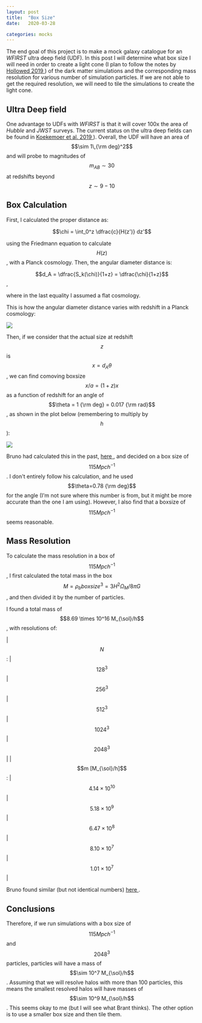 ```yaml
---
layout: post
title:  "Box Size"
date:   2020-03-28

categories: mocks
---
```



The end goal of this project is to make a mock galaxy catalogue for an *WFIRST* ultra deep field (UDF). In this post I will determine what box size I will need in order to create a light cone (I plan to follow the notes by <a href="https://ui.adsabs.harvard.edu/abs/2019arXiv190608355H/abstract"> Hollowed 2019 </a>) of the dark matter simulations and the corresponding mass resolution for various number of simulation particles. If we are not able to get the required resolution, we will need to tile the simulations to create the light cone.

## Ultra Deep field

One advantage to UDFs with *WFIRST* is that it will cover 100x the area of *Hubble* and *JWST* surveys. The current status on the ultra deep fields can be found in <a href="https://ui.adsabs.harvard.edu/abs/2019BAAS...51c.550K/abstract"> Koekemoer et al. 2019 </a>). Overall, the UDF will have an area of $$\sim 1\,{\rm deg}^2$$ and will probe to magnitudes of $$m_{AB}\sim 30$$ at redshifts beyond $$z \sim 9-10$$


## Box Calculation

First, I calculated the proper distance as:

$$\chi = \int_0^z \dfrac{c}{H(z')} dz'$$

using the Friedmann equation to calculate $$H(z)$$, with a Planck cosmology. Then, the angular diameter distance is:

$$d_A = \dfrac{S_k(\chi)}{1+z} = \dfrac{\chi}{1+z}$$,

where in the last equality I assumed a flat cosmology.

This is how the angular diameter distance varies with redshift in a Planck cosmology:

<img src="{{ site.baseurl }}/assets/plots/AngularDiameterDistance.png">


Then, if we consider that the actual size at redshift $$z$$ is $$x=d_A \theta$$, we can find comoving boxsize $$x/a = (1+z) x$$ as a function of redshift for an angle of $$\theta = 1 {\rm deg} = 0.017 {\rm rad}$$, as shown in the plot below (remembering to multiply by $$h$$):

<img src="{{ site.baseurl }}/assets/plots/BoxSize.png">


Bruno had calculated this in the past,  <a href="https://bvillasen.github.io/blog/astro/cosmology/wfirst/2017/06/22/wf_box_size.html"> here </a>, and decided on a box size of $$115 Mpc h^{-1}$$. I don't entirely follow his calculation, and he used $$\theta=0.78 {\rm deg}$$ for the angle (I'm not sure where this number is from, but it might be more accurate than the one I am using). However, I also find that a boxsize of $$115 Mpc h^{-1}$$ seems reasonable.



## Mass Resolution

To calculate the mass resolution in a box of $$115 Mpc h^{-1}$$, I first calculated the total mass in the box $$M = \rho_b boxsize^3 = 3 H^2\Omega_M / 8 \pi G $$, and then divided it by the number of particles.

I found a total mass of $$8.69 \times 10^16 M_{\sol}/h$$, with resolutions of:

| $$N$$: | $$128^3$$ |  $$256^3$$ |  $$512^3$$ |  $$1024^3$$ |  $$2048^3$$ |
| $$m [M_{\sol}/h]$$: | $$4.14 \times 10^10$$ |$$5.18 \times 10^9$$| $$6.47 \times 10^8$$ | $$8.10 \times 10^7$$ | $$1.01 \times 10^7$$ |


Bruno found similar (but not identical numbers)
<a href="https://bvillasen.github.io/blog/astro/cosmology/wfirst/2017/11/01/sims_summary.html"> here </a>.


## Conclusions

Therefore, if we run simulations with a box size of $$115 Mpc h^{-1}$$ and $$2048^3$$ particles, particles will have a mass of $$\sim 10^7 M_{\sol}/h$$. Assuming that we will resolve halos with more than 100 particles, this means the smallest resolved halos will have masses of $$\sim 10^9 M_{\sol}/h$$. This seems okay to me (but I will see what Brant thinks). The other option is to use a smaller box size and then tile them.
